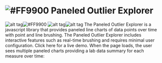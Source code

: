 # ![#FF9900](https://placehold.it/25x50/FF9900/000000?text=+) Paneled Outlier Explorer




![alt tag](https://im2.ezgif.com/tmp/ezgif-2-aea2c4db65.png)![#FF9900](https://placehold.it/15x500/FF9900/000000?text=+) ![alt tag](https://im2.ezgif.com/tmp/ezgif-2-c045d98543.png)![alt tag](https://im2.ezgif.com/tmp/ezgif-2-f4346a6b2f.gif)
The Paneled Outlier Explorer is a javascript library that provides paneled line charts of data points over time with point and line brushing. The Paneled Outlier Explorer includes interactive features such as real-time brushing and requires minimal user configuration. Click here for a live demo. When the page loads, the user sees multiple paneled charts providing a lab data summary for each measure over time:
